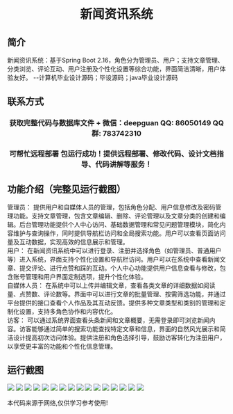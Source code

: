 <p><h1 align="center">新闻资讯系统</h1></p>

## 简介
新闻资讯系统：基于Spring Boot 2.16，角色分为管理员、用户；支持文章管理、分类浏览、评论互动、用户注册及个性化设置等综合功能，界面简洁清晰，用户体验友好。    --计算机毕业设计源码；毕设源码；java毕业设计源码


## 联系方式
<p><h3 align="center">获取完整代码与数据库文件 + 微信：deepguan QQ: 86050149 QQ群: 783742310</h3></p>
<p><h3 align="center">可帮忙远程部署 包运行成功！提供远程部署、修改代码、设计文档指导、代码讲解等服务！</h3></p>

## 功能介绍（完整见运行截图）
管理员： 提供用户和自媒体人员的管理，包括角色分配、用户信息修改及密码管理功能。支持文章管理，包含文章编辑、删除、评论管理以及文章分类的创建和编辑。后台管理功能提供个人中心访问、基础数据管理和常见问题管理模块，简化内容维护与查询操作，同时提供导航栏访问和全局搜索功能。用户可以查看页面访问量及互动数据，实现高效的信息展示和管理。  
用户： 在新闻资讯系统中可以进行登录、注册并选择角色（如管理员、普通用户等）进入系统，界面支持个性化设置和导航栏访问。用户可以在系统中查看新闻文章、提交评论、进行点赞和踩的互动。个人中心功能提供用户信息查看与修改，包含账号管理和用户界面定制选项，提升个性化体验。  
自媒体人员： 在系统中可以上传并编辑文章，查看各类文章的详细数据如阅读量、点赞数、评论数等。界面中可以进行文章的批量管理、按需筛选功能，并通过平台提供的接口查看个人作品及其互动反馈。提供多种文章类型和类别的管理和定制化设置，支持多角色协作和内容优化。  
访客： 可以通过系统界面查看头条新闻和文章概要，无需登录即可浏览新闻内容。访客能够通过简单的搜索功能查找特定文章和信息，界面的自然风光展示和简洁设计提高初次访问体验。提供注册和角色选择引导，鼓励访客转化为注册用户，以享受更丰富的功能和个性化信息管理。


## 运行截图
![](img/001.jpg)
![](img/002.jpg)
![](img/003.jpg)
![](img/004.jpg)
![](img/005.jpg)
![](img/006.jpg)
![](img/007.jpg)
![](img/008.jpg)
![](img/009.jpg)
![](img/010.jpg)
![](img/011.jpg)
![](img/012.jpg)
![](img/013.jpg)
![](img/014.jpg)
![](img/015.jpg)
![](img/016.jpg)

<p>本代码来源于网络,仅供学习参考使用!</p>
